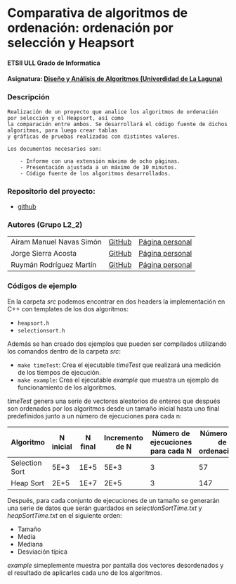# **Comparativa de algoritmos de ordenación: ordenación por selección y Heapsort**
#### ETSII ULL Grado de Informatica
#### Asignatura: [Diseño y Análisis de Algoritmos (Univerdidad de La Laguna)](https://campusvirtual.ull.es/1617/course/view.php?id=1138)


### Descripción

	Realización de un proyecto que analice los algoritmos de ordenación por selección y el Heapsort, así como
	la comparación entre ambos. Se desarrollará el código fuente de dichos algoritmos, para luego crear tablas
	y gráficas de pruebas realizadas con distintos valores.

	Los documentos necesarios son:

		- Informe con una extensión máxima de ocho páginas.
		- Presentación ajustada a un máximo de 10 minutos.
		- Código fuente de los algoritmos desarrollados.


### Repositorio del proyecto:

- [github](https://github.com/alu0100845235/DAA_L2_2_Tema2.git)



### Autores (Grupo L2_2)

<table>
<tr>
<td> Airam Manuel Navas Simón </td>
<td> <a href="https://github.com/AiramNavas">GitHub</a> </td>
<td> <a href="https://airamnavas.github.io/">Página personal</a> </td>
</tr>
<tr>
<td> Jorge Sierra Acosta </td>
<td> <a href="https://github.com/Ediolot">GitHub</a> </td>
<td> <a href="https://ediolot.github.io/">Página personal</a> </td>
</tr>
<tr>
<td> Ruymán Rodríguez Martín </td>
<td> <a href="https://github.com/alu0100845235">GitHub</a> </td>
<td> <a href="https://alu0100845235.github.io/">Página personal</a></td>
</tr>
</table>

### Códigos de ejemplo

En la carpeta *src* podemos encontrar en dos headers la implementación en C++ con templates de los dos algoritmos:

 - `heapsort.h`
 - `selectionsort.h`

Además se han creado dos ejemplos que pueden ser compilados utilizando los comandos dentro de la carpeta *src*:

 - `make timeTest`: Crea el ejecutable *timeTest* que realizará una medición de los tiempos de ejecución.
 - `make example`: Crea el ejecutable *example* que muestra un ejemplo de funcionamiento de los algoritmos.

*timeTest* genera una serie de vectores aleatorios de enteros que después son ordenados por los algoritmos desde
un tamaño inicial hasta uno final predefinidos junto a un número de ejecuciones para cada n:

|Algoritmo|N inicial|N final|Incremento de N|Número de ejecuciones para cada N|Número total de ordenaciones|
|---|---|---|---|---|---|
|Selection Sort|5E+3|1E+5|5E+3|3|57|
|Heap Sort|2E+5|1E+7|2E+5|3|147|

Después, para cada conjunto de ejecuciones de un tamaño se generarán una serie de datos que serán guardados en *selectionSortTime.txt* y *heapSortTime.txt* en el siguiente orden:

 - Tamaño
 - Media
 - Mediana
 - Desviación típica

*example* simeplemente muestra por pantalla dos vectores desordenados y el resultado de aplicarles cada uno de los algoritmos.
